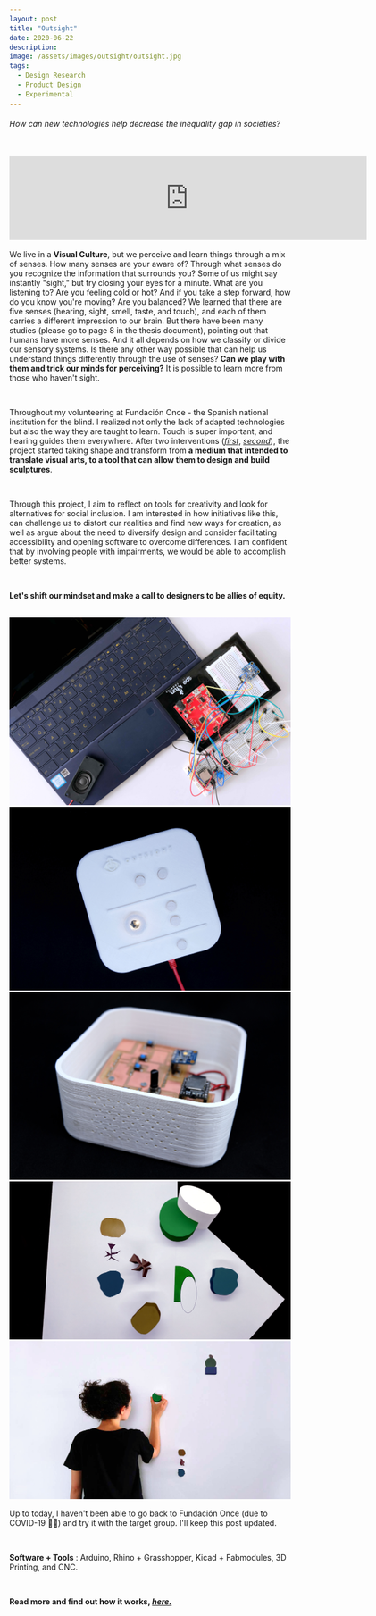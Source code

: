 ```yaml
---
layout: post
title: "Outsight"
date: 2020-06-22
description:
image: /assets/images/outsight/outsight.jpg
tags:
  - Design Research
  - Product Design
  - Experimental
---
```

<h6> How can new technologies help decrease the inequality gap in societies? </h6>

<br>

<iframe src="https://player.vimeo.com/video/431520698" width="640" frameborder="0" webkitallowfullscreen mozallowfullscreen allowfullscreen></iframe>

<br>

We live in a <b>Visual Culture</b>, but we perceive and learn things through a mix of senses. How many senses are your aware of? Through what senses do you recognize the information that surrounds you? Some of us might say instantly "sight," but try closing your eyes for a minute. What are you listening to? Are you feeling cold or hot? And if you take a step forward, how do you know you're moving? Are you balanced? We learned that there are five senses (hearing, sight, smell, taste, and touch), and each of them carries a different impression to our brain. But there have been many studies (please go to page 8 in the thesis document), pointing out that humans have more senses. And it all depends on how we classify or divide our sensory systems. Is there any other way possible that can help us understand things differently through the use of senses? <b>Can we play with them and trick our minds for perceiving?</b> It is possible to learn more from those who haven't sight.

<br>

Throughout my volunteering at Fundación Once - the Spanish national institution for the blind. I realized not only the lack of adapted technologies but also the way they are taught to learn. Touch is super important, and hearing guides them everywhere. After two interventions (<a target="_blank_" href="https://andrea_bertran.gitlab.io/andrea.bertran/2020.02.03_1st%20intervention.html"><i>first</i></a>, <a target="_blank_" href="https://andrea_bertran.gitlab.io/andrea.bertran/2020.03.05_2nd%20intervention.html"><i>second</i></a>), the project started taking shape and transform from <b>a medium that intended to translate visual arts, to a tool that can allow them to design and build sculptures</b>.

<br>

Through this project, I aim to reflect on tools for creativity and look for alternatives for social inclusion. I am interested in how initiatives like this, can challenge us to distort our realities and find new ways for creation, as well as argue about the need to diversify design and consider facilitating accessibility and opening software to overcome differences. I am confident that by involving people with impairments, we would be able to accomplish better systems.

<br>

<b>Let's shift our mindset and make a call to designers to be allies of equity.</b>

<br>

<img src="/assets/images/outsight/01.jpg" alt="Grid Image"/>

<img src="/assets/images/outsight/02.jpg" alt="Grid Image"/>

<img src="/assets/images/outsight/03.jpg" alt="Grid Image"/>

<img src="/assets/images/outsight/04.jpg" alt="Grid Image"/>

<img src="/assets/images/outsight/05.jpg" alt="Grid Image"/>

<br>

Up to today, I haven't been able to go back to Fundación Once (due to COVID-19 👑🦠) and try it with the target group. I'll keep this post updated.

<br>

<b>Software + Tools</b> : Arduino, Rhino + Grasshopper, Kicad + Fabmodules, 3D Printing, and CNC.

<br>

__Read more and find out how it works, <a target="_blank" href="https://andrea_bertran.gitlab.io/andrea.bertran/masterproject.html"><i>here.</i></a>__
